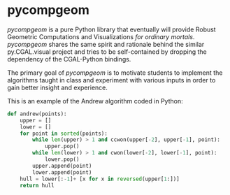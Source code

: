 pycompgeom
==========
*pycompgeom* is a pure Python library that eventually will provide 
Robust Geometric Computations and Visualizations _for ordinary mortals_.
*pycompgeom* shares the same spirit and rationale behind the similar 
py.CGAL.visual project and  tries to be self-contained by dropping the
dependency of the CGAL-Python bindings.

The primary goal of *pycompgeom* is to motivate students to implement 
the algorithms taught in class and experiment with various inputs in 
order to gain better insight and experience.

This is an example of the Andrew algorithm coded in Python: 

```python
def andrew(points):
	upper = []
	lower = []
	for point in sorted(points):
		while len(upper) > 1 and ccwon(upper[-2], upper[-1], point):
			upper.pop()
		while len(lower) > 1 and cwon(lower[-2], lower[-1], point):
			lower.pop()
		upper.append(point)
		lower.append(point)
	hull = lower[:-1]+ [x for x in reversed(upper[1:])]
	return hull
```
